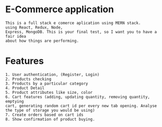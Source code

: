 # E-Commerce application

    This is a full stack e comerce aplication using MERN stack.
    using React, Redux, Node,
    Express, MongoDB. This is your final test, so I want you to have a fair idea
    about how things are performing. 

# Features

    1. User authentication, (Register, Login)
    2. Products checking
    3. Products by a particular category
    4. Product Detail
    5. Product attributes like size, color
    6. Cart features (adding, updating quantity, removing quantity, emptying
    cart, generating random cart id per every new tab opening. Analyse
    the type of storage you would be using)
    7. Create orders based on cart ids
    8. Show confirmation of product buying.
